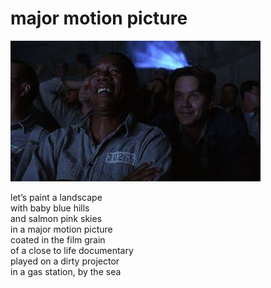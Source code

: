 # major motion picture
![major motion picture](images/major%20motion%20picture.jpeg)

let’s paint a landscape</br>
with baby blue hills</br>
and salmon pink skies</br>
in a major motion picture</br>
coated in the film grain</br> 
of a close to life documentary</br>
played on a dirty projector</br>
in a gas station, by the sea
